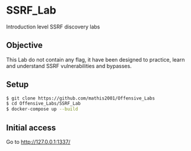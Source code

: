 # SSRF_Lab

Introduction level SSRF discovery labs

## Objective

This Lab do not contain any flag, it have been designed to practice, learn and understand SSRF vulnerabilities and bypasses. 

## Setup

```bash
$ git clone https://github.com/mathis2001/Offensive_Labs
$ cd Offensive_Labs/SSRF_Lab
$ docker-compose up --build
```
## Initial access

Go to http://127.0.0.1:1337/
